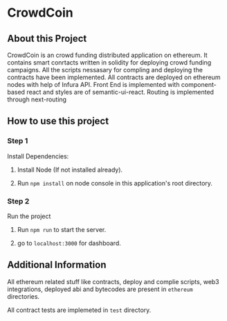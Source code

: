 # CrowdCoin

## About this Project

CrowdCoin is an crowd funding distributed application on ethereum. It contains smart conrtacts written in solidity for deploying crowd funding campaigns. All the scripts nessasary for compling and deploying the contracts have been implemented. All contracts are deployed on ethereum nodes with help of Infura API. Front End is implemented with component-based react and styles are of semantic-ui-react. Routing is implemented through next-routing

## How to use this project

### Step 1

Install Dependencies:

1. Install Node (If not installed already).

2. Run `npm install` on node console in this application's root directory.

### Step 2

Run the project

1. Run `npm run` to start the server.

2. go to `localhost:3000` for dashboard.

## Additional Information

All ethereum related stuff like contracts, deploy and complie scripts, web3 integrations, deployed abi and bytecodes are present in `ethereum` directories.

All contract tests are implemeted in `test` directory.
